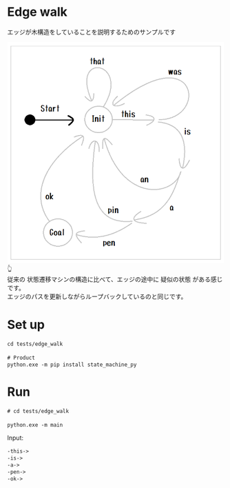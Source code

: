 # Edge walk

エッジが木構造をしていることを説明するためのサンプルです  

![20211205blog3a1.png](docs/img/20211205blog3a1.png)  
👆  
従来の 状態遷移マシンの構造に比べて、エッジの途中に 疑似の状態 がある感じです。  
エッジのパスを更新しながらループバックしているのと同じです。  

# Set up

```shell
cd tests/edge_walk

# Product
python.exe -m pip install state_machine_py
```

# Run

```shell
# cd tests/edge_walk

python.exe -m main
```

Input:  

```
-this->
-is->
-a->
-pen->
-ok->
```
